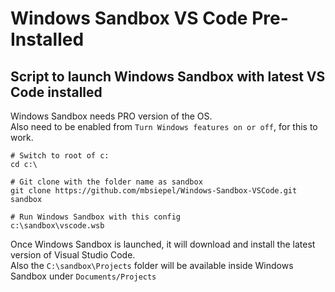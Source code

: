 # Windows Sandbox VS Code Pre-Installed
## Script to launch Windows Sandbox with latest VS Code installed

Windows Sandbox needs PRO version of the OS.   
Also need to be enabled from `Turn Windows features on or off`, for this to work.

```shell
# Switch to root of c:
cd c:\

# Git clone with the folder name as sandbox
git clone https://github.com/mbsiepel/Windows-Sandbox-VSCode.git sandbox

# Run Windows Sandbox with this config
c:\sandbox\vscode.wsb
```

Once Windows Sandbox is launched, it will download and install the latest version of Visual Studio Code.  
Also the `C:\sandbox\Projects` folder will be available inside Windows Sandbox under `Documents/Projects`
